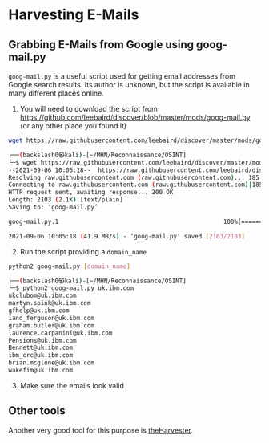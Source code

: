 # Harvesting E-Mails

## Grabbing E-Mails from Google using goog-mail.py

`goog-mail.py` is a useful script used for getting email addresses from Google search results. Its author is unknown, but the script is available in many different places online.

1. You will need to download the script from https://github.com/leebaird/discover/blob/master/mods/goog-mail.py (or any other place you found it)

```bash
wget https://raw.githubusercontent.com/leebaird/discover/master/mods/goog-mail.py
```

```bash
┌──(backslash0㉿kali)-[~/MHN/Reconnaissance/OSINT]
└─$ wget https://raw.githubusercontent.com/leebaird/discover/master/mods/goog-mail.py                                                                                                                                                    1 ⨯
--2021-09-06 10:05:18--  https://raw.githubusercontent.com/leebaird/discover/master/mods/goog-mail.py
Resolving raw.githubusercontent.com (raw.githubusercontent.com)... 185.199.110.133, 185.199.108.133, 185.199.111.133, ...
Connecting to raw.githubusercontent.com (raw.githubusercontent.com)|185.199.110.133|:443... connected.
HTTP request sent, awaiting response... 200 OK
Length: 2103 (2.1K) [text/plain]
Saving to: ‘goog-mail.py’

goog-mail.py.1                                              100%[========================================================================================================================================>]   2.05K  --.-KB/s    in 0s      

2021-09-06 10:05:18 (41.9 MB/s) - ‘goog-mail.py’ saved [2103/2103]
```

2. Run the script providing a `domain_name`

```bash
python2 goog-mail.py [domain_name]
```

```bash
┌──(backslash0㉿kali)-[~/MHN/Reconnaissance/OSINT]
└─$ python2 goog-mail.py uk.ibm.com
ukclubom@uk.ibm.com
martyn.spink@uk.ibm.com
gfhelp@uk.ibm.com
iand_ferguson@uk.ibm.com
graham.butler@uk.ibm.com
laurence.carpanini@uk.ibm.com
Pensions@uk.ibm.com
Bennett@uk.ibm.com
ibm_crc@uk.ibm.com
brian.mcglone@uk.ibm.com
wakefim@uk.ibm.com
```

3. Make sure the emails look valid

## Other tools

Another very good tool for this purpose is [theHarvester](../../Reconnaissance/Open-Source%20Intelligence%20\(OSINT\)/Tools/theHarvester.md).
